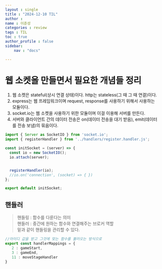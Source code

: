 ```yaml
---
layout : single
title : "2024-12-10 TIL"
author : 
name : 이준성
categories : review
tags : TIL
toc : true
author_profile : false
sidebar:
    nav : "docs"

---
```


# 웹 소켓을 만들면서 필요한 개념들 정리

1. 웹 소켓은 stateful(상시 연결 상태)이다. http는 stateless(그 때 그 때 연결)이다.<br>
2. express는 웹 프레임워크이며 request, response를 사용하기 위해서 사용하는 모듈이다.<br>
3. socket.io는 웹 소켓을 사용하기 위한 모듈이며 이걸 이용해 서버를 만든다.<br>
4. 서버와 클라이언트 간의 데이터 전송은 on(데이터 전송을 대기 받음), emit(데이터를 전송 보냄)의 묶음이다.<br>


```js
import { Server as SocketIO } from 'socket.io';
import { registerHandler } from '../handlers/register.handler.js';

const initSocket = (server) => {
  const io = new SocketIO();
  io.attach(server);


  registerHandler(io);
  //io.on('connection', (socket) => { })
};

export default initSocket;
```

## 핸들러
 
 > 핸들링 : 함수를 다룬다는 의미<br>
 > 핸들러 : 중간에 원하는 함수와 연결해주는 브로커 역할<br>
 > 밑과 같이 핸들링을 관리할 수 있다.<br>


 ```js
//아이디 값을 받고 그것에 맞는 함수를 불러오는 방식으로
export const handlerMappings = {
    2 : gameStart,
    3 : gameEnd,
    11 : moveStageHandler
}
 ```

